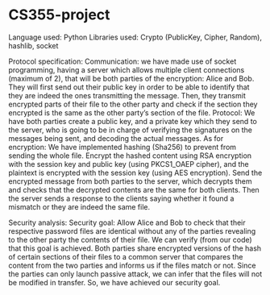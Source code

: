 # CS355-project

Language used: Python
Libraries used: Crypto (PublicKey, Cipher, Random), hashlib, socket

Protocol specification: 
Communication: we have made use of socket programming, having a server which allows multiple client connections (maximum of 2), that will be both parties of the encryption: Alice and Bob. They will first send out their public key in order to be able to identify that they are indeed the ones transmitting the message. Then, they transmit encrypted parts of their file to the other party and check if the section they encrypted  is the same as the other party’s section of the file.
Protocol: We have both parties create a public key, and a private key which they send to the server, who is going to be in charge of verifying the signatures on the messages being sent, and decoding the actual messages.
As for encryption:
We have implemented hashing (Sha256) to prevent from sending the whole file. 
Encrypt the hashed content using RSA encryption with the session key and public key (using PKCS1_OAEP cipher), and the plaintext is encrypted with the session key (using AES encryption).
Send the encrypted message from both parties to the server, which decrypts them and checks that the decrypted contents are the same for both clients. Then the server sends a response to the clients saying whether it found a mismatch or they are indeed the same file.

Security analysis:
Security goal: Allow Alice and Bob to check that their respective password files are identical without any of the parties revealing to the other party the contents of their file. 
We can verify (from our code) that this goal is achieved. Both parties share encrypted versions of the hash of certain sections of their files to a common server that compares the content from the two parties and informs us if the files match or not. Since the parties can only launch passive attack, we can infer that the files will not be modified in transfer. So, we have achieved our security goal.
